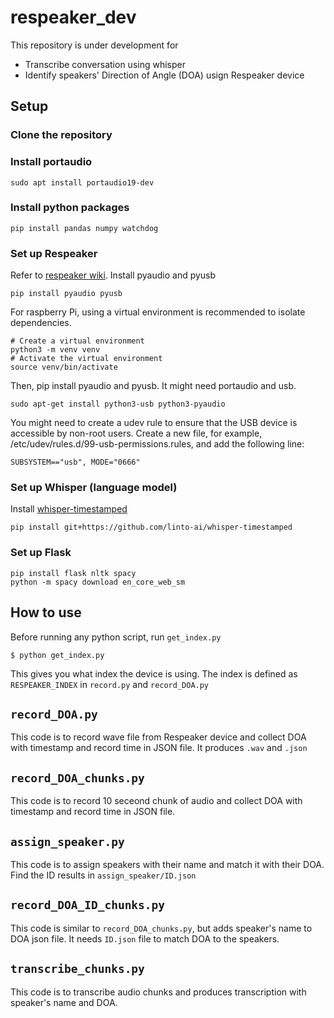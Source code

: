 # respeaker_dev

This repository is under development for
 - Transcribe conversation using whisper
 - Identify speakers' Direction of Angle (DOA) usign Respeaker device

## Setup

### Clone the repository

### Install portaudio
```
sudo apt install portaudio19-dev
```

### Install python packages
```
pip install pandas numpy watchdog
```
### Set up Respeaker
Refer to [respeaker wiki](https://wiki.seeedstudio.com/ReSpeaker-USB-Mic-Array/).
Install pyaudio and pyusb
```
pip install pyaudio pyusb
```
For raspberry Pi, using a virtual environment is recommended to isolate dependencies.
```
# Create a virtual environment
python3 -m venv venv
# Activate the virtual environment
source venv/bin/activate
```
Then, pip install pyaudio and pyusb. It might need portaudio and usb.
```
sudo apt-get install python3-usb python3-pyaudio
```

You might need to create a udev rule to ensure that the USB device is accessible by non-root users. Create a new file, for example, /etc/udev/rules.d/99-usb-permissions.rules, and add the following line:
```
SUBSYSTEM=="usb", MODE="0666"
```

### Set up Whisper (language model)

Install [whisper-timestamped](https://github.com/linto-ai/whisper-timestamped)
```
pip install git+https://github.com/linto-ai/whisper-timestamped
```

### Set up Flask
```
pip install flask nltk spacy
python -m spacy download en_core_web_sm
```


## How to use

Before running any python script, run `get_index.py`
```
$ python get_index.py 
``` 

This gives you what index the device is using.
The index is defined as `RESPEAKER_INDEX` in `record.py` and `record_DOA.py`

## `record_DOA.py`
This code is to record wave file from Respeaker device and collect DOA with timestamp and record time in JSON file. It produces `.wav` and `.json`


## `record_DOA_chunks.py`
This code is to record 10 seceond chunk of audio and collect DOA with timestamp and record time in JSON file.


## `assign_speaker.py`
This code is to assign speakers with their name and match it with their DOA. Find the ID results in `assign_speaker/ID.json` 


## `record_DOA_ID_chunks.py`
This code is similar to `record_DOA_chunks.py`, but adds speaker's name to DOA json file. It needs `ID.json` file to match DOA to the speakers.

## `transcribe_chunks.py`
This code is to transcribe audio chunks and produces transcription with speaker's name and DOA.
